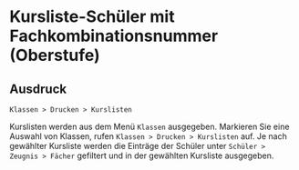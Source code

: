 # Kursliste-Schüler mit Fachkombinationsnummer (Oberstufe)

## Ausdruck

`Klassen > Drucken > Kurslisten`

Kurslisten werden aus dem Menü `Klassen` ausgegeben. Markieren Sie eine Auswahl von Klassen, rufen `Klassen > Drucken > Kurslisten` auf. Je nach gewählter Kursliste werden die Einträge der Schüler unter `Schüler > Zeugnis > Fächer` gefiltert und in der gewählten Kursliste ausgegeben.